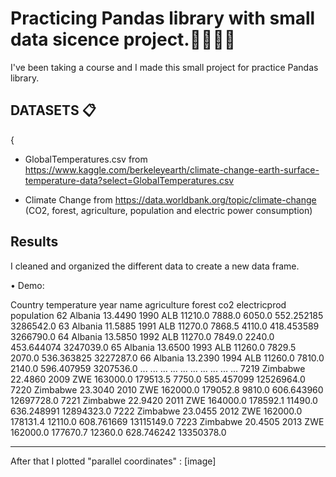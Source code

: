 # Practicing Pandas library with small data sicence project.📝👨🏻‍🔬

I've been taking a course and I made this small project for practice Pandas library.


## DATASETS 📋
{
* GlobalTemperatures.csv from https://www.kaggle.com/berkeleyearth/climate-change-earth-surface-temperature-data?select=GlobalTemperatures.csv

* Climate Change from https://data.worldbank.org/topic/climate-change
(CO2, forest, agriculture, population and electric power consumption)

## Results

I cleaned and organized the different data to create a new data frame.

• Demo:

Country  temperature  year name  agriculture    forest      co2  electricprod  population
62     Albania      13.4490  1990  ALB      11210.0    7888.0   6050.0    552.252185   3286542.0
63     Albania      11.5885  1991  ALB      11270.0    7868.5   4110.0    418.453589   3266790.0
64     Albania      13.5850  1992  ALB      11270.0    7849.0   2240.0    453.644074   3247039.0
65     Albania      13.6500  1993  ALB      11260.0    7829.5   2070.0    536.363825   3227287.0
66     Albania      13.2390  1994  ALB      11260.0    7810.0   2140.0    596.407959   3207536.0
...        ...          ...   ...  ...          ...       ...      ...           ...         ...
7219  Zimbabwe      22.4860  2009  ZWE     163000.0  179513.5   7750.0    585.457099  12526964.0
7220  Zimbabwe      23.3040  2010  ZWE     162000.0  179052.8   9810.0    606.643960  12697728.0
7221  Zimbabwe      22.9420  2011  ZWE     164000.0  178592.1  11490.0    636.248991  12894323.0
7222  Zimbabwe      23.0455  2012  ZWE     162000.0  178131.4  12110.0    608.761669  13115149.0
7223  Zimbabwe      20.4505  2013  ZWE     162000.0  177670.7  12360.0    628.746242  13350378.0
****

After that I plotted "parallel coordinates" :
[image]

